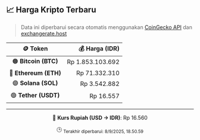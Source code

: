 

<!-- HARGA_KRIPTO -->
## 📈 Harga Kripto Terbaru

> Data ini diperbarui secara otomatis menggunakan [CoinGecko API](https://www.coingecko.com/) dan [exchangerate.host](https://exchangerate.host/)

<div align="center">

| 🪙 Token | 💰 Harga (IDR) |
|:------:|---------------:|
| 🟠 **Bitcoin (BTC)**   | Rp 1.853.103.692 |
| 🔵 **Ethereum (ETH)**  | Rp 71.332.310 |
| 🟣 **Solana (SOL)**    | Rp 3.542.882 |
| 🟢 **Tether (USDT)**   | Rp 16.557 |

---

💱 **Kurs Rupiah (USD → IDR)**: Rp 16.560

🕒 <sub>Terakhir diperbarui: 8/9/2025, 18.50.59</sub>

</div>
<!-- /HARGA_KRIPTO -->
